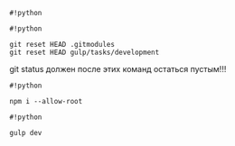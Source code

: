 ```
#!python
```



```
#!python

git reset HEAD .gitmodules
git reset HEAD gulp/tasks/development
```

git status
должен после этих команд остаться пустым!!!

```
#!python

npm i --allow-root
```


```
#!python

gulp dev
```